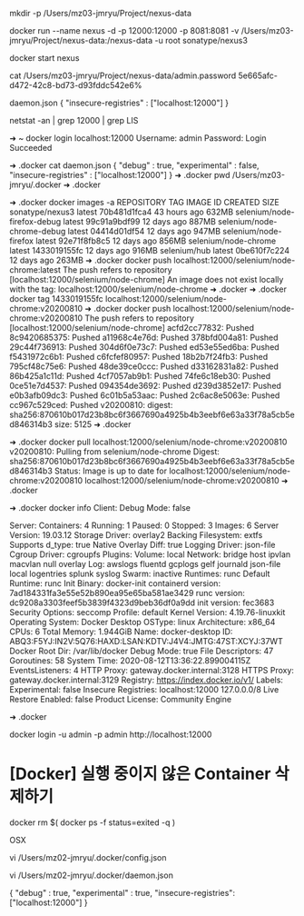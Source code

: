 mkdir -p /Users/mz03-jmryu/Project/nexus-data

docker run --name nexus -d -p 12000:12000 -p 8081:8081 -v /Users/mz03-jmryu/Project/nexus-data:/nexus-data -u root sonatype/nexus3

docker start nexus 

cat /Users/mz03-jmryu/Project/nexus-data/admin.password
5e665afc-d472-42c8-bd73-d93fddc542e6% 

daemon.json
{
    "insecure-registries" : ["localhost:12000"]
}


netstat -an | grep 12000 | grep LIS

➜  ~ docker login localhost:12000
Username: admin
Password: 
Login Succeeded

➜  .docker cat daemon.json
{
  "debug" : true,
  "experimental" : false,
  "insecure-registries" : ["localhost:12000"]
}
➜  .docker pwd
/Users/mz03-jmryu/.docker
➜  .docker 




➜  .docker docker images -a
REPOSITORY                    TAG                 IMAGE ID            CREATED             SIZE
sonatype/nexus3               latest              70b481d1fca4        43 hours ago        632MB
selenium/node-firefox-debug   latest              99c91a9bdf99        12 days ago         887MB
selenium/node-chrome-debug    latest              04414d01df54        12 days ago         947MB
selenium/node-firefox         latest              92e71f8fb8c5        12 days ago         856MB
selenium/node-chrome          latest              1433019155fc        12 days ago         916MB
selenium/hub                  latest              0be610f7c224        12 days ago         263MB
➜  .docker docker push localhost:12000/selenium/node-chrome:latest
The push refers to repository [localhost:12000/selenium/node-chrome]
An image does not exist locally with the tag: localhost:12000/selenium/node-chrome
➜  .docker 
➜  .docker docker tag 1433019155fc localhost:12000/selenium/node-chrome:v20200810
➜  .docker docker push localhost:12000/selenium/node-chrome:v20200810
The push refers to repository [localhost:12000/selenium/node-chrome]
acfd2cc77832: Pushed 
8c9420685375: Pushed 
a11968c4e76d: Pushed 
378bfd004a81: Pushed 
29c44f736913: Pushed 
304d6f0e73c7: Pushed 
ed53e55ed6ba: Pushed 
f5431972c6b1: Pushed 
c6fcfef80957: Pushed 
18b2b7f24fb3: Pushed 
795cf48c75e6: Pushed 
48de39ce0ccc: Pushed 
d33162831a82: Pushed 
86b425a1c11d: Pushed 
4cf7057ab9b1: Pushed 
74fe6c18eb30: Pushed 
0ce51e7d4537: Pushed 
094354de3692: Pushed 
d239d3852e17: Pushed 
e0b3afb09dc3: Pushed 
6c01b5a53aac: Pushed 
2c6ac8e5063e: Pushed 
cc967c529ced: Pushed 
v20200810: digest: sha256:870610b017d23b8bc6f3667690a4925b4b3eebf6e63a33f78a5cb5ed846314b3 size: 5125
➜  .docker 


➜  .docker docker pull localhost:12000/selenium/node-chrome:v20200810
v20200810: Pulling from selenium/node-chrome
Digest: sha256:870610b017d23b8bc6f3667690a4925b4b3eebf6e63a33f78a5cb5ed846314b3
Status: Image is up to date for localhost:12000/selenium/node-chrome:v20200810
localhost:12000/selenium/node-chrome:v20200810
➜  .docker 


➜  .docker docker info
Client:
 Debug Mode: false

Server:
 Containers: 4
  Running: 1
  Paused: 0
  Stopped: 3
 Images: 6
 Server Version: 19.03.12
 Storage Driver: overlay2
  Backing Filesystem: extfs
  Supports d_type: true
  Native Overlay Diff: true
 Logging Driver: json-file
 Cgroup Driver: cgroupfs
 Plugins:
  Volume: local
  Network: bridge host ipvlan macvlan null overlay
  Log: awslogs fluentd gcplogs gelf journald json-file local logentries splunk syslog
 Swarm: inactive
 Runtimes: runc
 Default Runtime: runc
 Init Binary: docker-init
 containerd version: 7ad184331fa3e55e52b890ea95e65ba581ae3429
 runc version: dc9208a3303feef5b3839f4323d9beb36df0a9dd
 init version: fec3683
 Security Options:
  seccomp
   Profile: default
 Kernel Version: 4.19.76-linuxkit
 Operating System: Docker Desktop
 OSType: linux
 Architecture: x86_64
 CPUs: 6
 Total Memory: 1.944GiB
 Name: docker-desktop
 ID: ABQ3:F5YJ:IN2V:5Q76:HAXD:LSAN:KDTV:J4V4:JMTG:47ST:XCYJ:37WT
 Docker Root Dir: /var/lib/docker
 Debug Mode: true
  File Descriptors: 47
  Goroutines: 58
  System Time: 2020-08-12T13:36:22.899004115Z
  EventsListeners: 4
 HTTP Proxy: gateway.docker.internal:3128
 HTTPS Proxy: gateway.docker.internal:3129
 Registry: https://index.docker.io/v1/
 Labels:
 Experimental: false
 Insecure Registries:
  localhost:12000
  127.0.0.0/8
 Live Restore Enabled: false
 Product License: Community Engine

➜  .docker 

docker login -u admin -p admin http://localhost:12000


# [Docker] 실행 중이지 않은 Container 삭제하기
docker rm $( docker ps -f status=exited -q )


OSX

vi /Users/mz02-jmryu/.docker/config.json

vi /Users/mz02-jmryu/.docker/daemon.json

{
    "debug" : true,
    "experimental" : true, 
    "insecure-registries": ["localhost:12000"]
}


